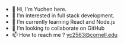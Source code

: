 - 👋 Hi, I'm Yuchen here.
- 👀 I’m interested in full stack development.
- 🌱 I’m currently learning React and Node.js
- 💞️ I’m looking to collaborate on GitHub
- 📫 How to reach me ? yc2563@cornell.edu

<!---
yccai36/yccai36 is a ✨ special ✨ repository because its `README.md` (this file) appears on your GitHub profile.
You can click the Preview link to take a look at your changes.
--->
